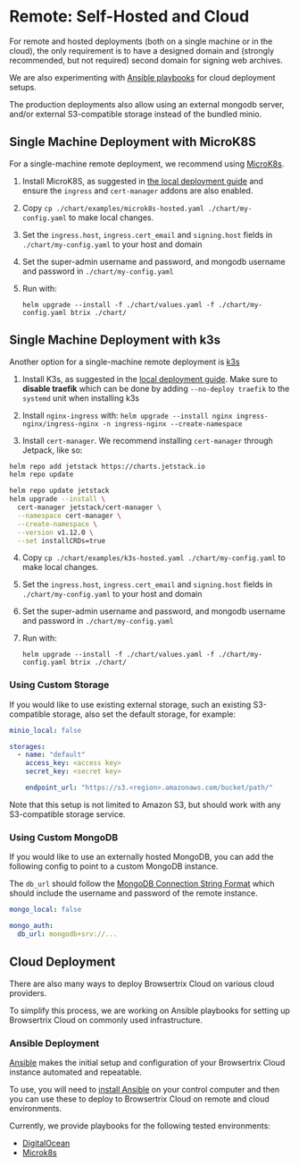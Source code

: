 # Remote: Self-Hosted and Cloud

For remote and hosted deployments (both on a single machine or in the cloud), the only requirement is to have a designed domain and (strongly recommended, but not required) second domain for signing web archives. 

We are also experimenting with [Ansible playbooks](../deploy/ansible) for cloud deployment setups.

The production deployments also allow using an external mongodb server, and/or external S3-compatible storage instead of the bundled minio.


## Single Machine Deployment with MicroK8S

For a single-machine remote deployment, we recommend using [MicroK8s](https://microk8s.io/).

1. Install MicroK8S, as suggested in [the local deployment guide](../deploy/local.md) and ensure the `ingress` and `cert-manager` addons are also enabled.

2. Copy `cp ./chart/examples/microk8s-hosted.yaml ./chart/my-config.yaml` to make local changes.

2. Set the `ingress.host`, `ingress.cert_email` and `signing.host` fields in `./chart/my-config.yaml` to your host and domain

3. Set the super-admin username and password, and mongodb username and password in `./chart/my-config.yaml`

4. Run with:

   ```shell
   helm upgrade --install -f ./chart/values.yaml -f ./chart/my-config.yaml btrix ./chart/
   ```

## Single Machine Deployment with k3s

Another option for a single-machine remote deployment is [k3s](https://k3s.io)

1. Install K3s, as suggested in the [local deployment guide](../deploy/local.md). Make sure to **disable traefik** which can be done by adding `--no-deploy traefik` to the `systemd` unit when installing k3s

2. Install `nginx-ingress` with: `helm upgrade --install nginx ingress-nginx/ingress-nginx -n ingress-nginx --create-namespace`
3. Install `cert-manager`. We recommend installing `cert-manager` through Jetpack, like so: 

```zsh
helm repo add jetstack https://charts.jetstack.io
helm repo update

helm repo update jetstack
helm upgrade --install \
  cert-manager jetstack/cert-manager \
  --namespace cert-manager \
  --create-namespace \
  --version v1.12.0 \
  --set installCRDs=true
``` 

4. Copy `cp ./chart/examples/k3s-hosted.yaml ./chart/my-config.yaml` to make local changes.

5. Set the `ingress.host`, `ingress.cert_email` and `signing.host` fields in `./chart/my-config.yaml` to your host and domain

6. Set the super-admin username and password, and mongodb username and password in `./chart/my-config.yaml`

7. Run with:

   ```shell
   helm upgrade --install -f ./chart/values.yaml -f ./chart/my-config.yaml btrix ./chart/
   ```

### Using Custom Storage

If you would like to use existing external storage, such an existing S3-compatible storage, also set the default storage, for example:

```yaml
minio_local: false

storages:
  - name: "default"
    access_key: <access key>
    secret_key: <secret key>

    endpoint_url: "https://s3.<region>.amazonaws.com/bucket/path/"
```

Note that this setup is not limited to Amazon S3, but should work with any S3-compatible storage service.


### Using Custom MongoDB

If you would like to use an externally hosted MongoDB, you can add the following config to point to a custom MongoDB instance.

The `db_url` should follow the [MongoDB Connection String Format](https://www.mongodb.com/docs/manual/reference/connection-string/) which should include the username and password of the remote instance.


```yaml
mongo_local: false

mongo_auth:
  db_url: mongodb+srv://...

```

## Cloud Deployment

There are also many ways to deploy Browsertrix Cloud on various cloud providers.

To simplify this process, we are working on Ansible playbooks for setting up Browsertrix Cloud on commonly used infrastructure.

### Ansible Deployment

[Ansible](https://ansible.com) makes the initial setup and configuration of your Browsertrix Cloud instance automated and repeatable. 

To use, you will need to [install Ansible](https://docs.ansible.com/ansible/latest/installation_guide/intro_installation.html#control-node-requirements) on your control computer and then you can use these to deploy to Browsertrix Cloud on remote and cloud environments.

Currently, we provide playbooks for the following tested environments:

- [DigitalOcean](ansible/digitalocean.md)
- [Microk8s](ansible/microk8s.md)
